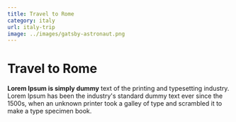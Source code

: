 ```yaml
---
title: Travel to Rome
category: italy
url: italy-trip
image: ../images/gatsby-astronaut.png
---
```


# Travel to Rome

**Lorem Ipsum is simply dummy** text of the printing and typesetting industry. Lorem Ipsum has been the industry's standard dummy text ever since the 1500s, when an unknown printer took a galley of type and scrambled it to make a type specimen book.